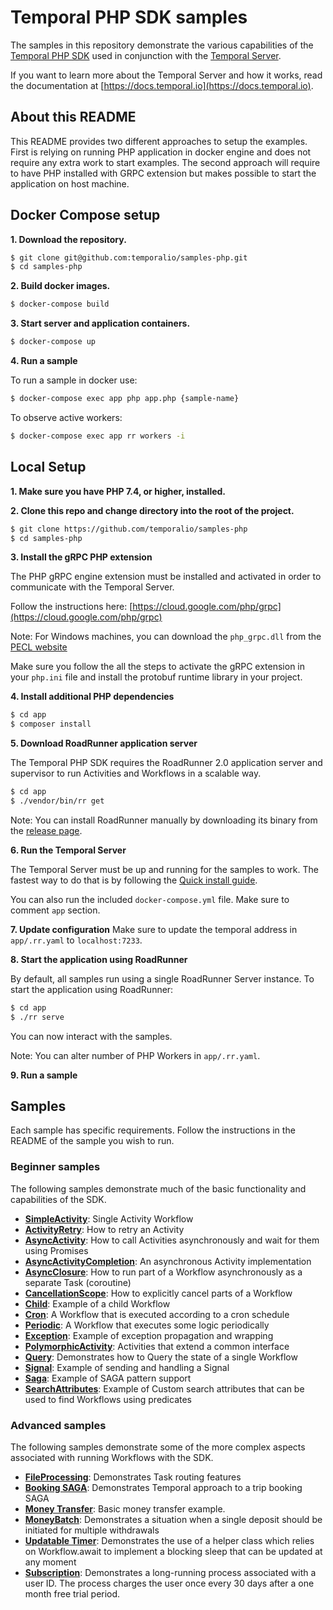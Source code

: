 # Temporal PHP SDK samples

The samples in this repository demonstrate the various capabilities of the [Temporal PHP SDK](https://github.com/temporalio/sdk-php) used in conjunction with the [Temporal Server](https://github.com/temporalio/temporal).

If you want to learn more about the Temporal Server and how it works, read the documentation at [https://docs.temporal.io](https://docs.temporal.io).

## About this README
This README provides two different approaches to setup the examples. First is relying on running PHP application in docker engine and 
does not require any extra work to start examples. The second approach will require to have PHP installed with GRPC extension but makes possible
to start the application on host machine.

## Docker Compose setup
**1. Download the repository.**
```bash
$ git clone git@github.com:temporalio/samples-php.git
$ cd samples-php
```

**2. Build docker images.**
```bash
$ docker-compose build 
```

**3. Start server and application containers.**
```bash
$ docker-compose up
```

**4. Run a sample**

To run a sample in docker use:

```bash
$ docker-compose exec app php app.php {sample-name}
```

To observe active workers:

```bash
$ docker-compose exec app rr workers -i
```

## Local Setup
**1. Make sure you have PHP 7.4, or higher, installed.**

**2. Clone this repo and change directory into the root of the project.**

```bash
$ git clone https://github.com/temporalio/samples-php
$ cd samples-php
```

**3. Install the gRPC PHP extension**

The PHP gRPC engine extension must be installed and activated in order to communicate with the Temporal Server.

Follow the instructions here: [https://cloud.google.com/php/grpc](https://cloud.google.com/php/grpc)

Note: For Windows machines, you can download the `php_grpc.dll` from the [PECL website](https://pecl.php.net/package/gRPC)

Make sure you follow the all the steps to activate the gRPC extension in your  `php.ini` file and install the protobuf runtime library in your project.

**4. Install additional PHP dependencies**

```bash
$ cd app
$ composer install
```

**5. Download RoadRunner application server**

The Temporal PHP SDK requires the RoadRunner 2.0 application server and supervisor to run Activities and Workflows in a scalable way.

```bash
$ cd app
$ ./vendor/bin/rr get
```

Note: You can install RoadRunner manually by downloading its binary from the [release page](https://github.com/spiral/roadrunner/releases/tag/v1.9.2).

**6. Run the Temporal Server**

The Temporal Server must be up and running for the samples to work.
The fastest way to do that is by following the [Quick install guide](https://docs.temporal.io/docs/server-quick-install).

You can also run the included `docker-compose.yml` file. Make sure to comment `app` section.

**7. Update configuration**
Make sure to update the temporal address in `app/.rr.yaml` to `localhost:7233`.  

**8. Start the application using RoadRunner**

By default, all samples run using a single RoadRunner Server instance.
To start the application using RoadRunner:

```bash
$ cd app
$ ./rr serve
```

You can now interact with the samples.

Note: You can alter number of PHP Workers in `app/.rr.yaml`.

**9. Run a sample**

## Samples

Each sample has specific requirements.
Follow the instructions in the README of the sample you wish to run.

### Beginner samples

The following samples demonstrate much of the basic functionality and capabilities of the SDK.

* **[SimpleActivity](https://github.com/temporalio/samples-php/tree/master/app/src/SimpleActivity)**: Single Activity Workflow
* **[ActivityRetry](https://github.com/temporalio/samples-php/blob/master/app/src/ActivityRetry)**: How to retry an Activity
* **[AsyncActivity](https://github.com/temporalio/samples-php/blob/master/app/src/AsyncActivity)**: How to call Activities asynchronously and wait for them using Promises
* **[AsyncActivityCompletion](https://github.com/temporalio/samples-php/tree/master/app/src/AsyncActivityCompletion)**: An asynchronous Activity implementation
* **[AsyncClosure](https://github.com/temporalio/samples-php/blob/master/app/src/AsyncClosure)**: How to run part of a Workflow asynchronously as a separate Task (coroutine)
* **[CancellationScope](https://github.com/temporalio/samples-php/blob/master/app/src/CancellationScope)**: How to explicitly cancel parts of a Workflow
* **[Child](https://github.com/temporalio/samples-php/blob/master/app/src/Child)**: Example of a child Workflow
* **[Cron](https://github.com/temporalio/samples-php/blob/master/app/src/Cron)**: A Workflow that is executed according to a cron schedule
* **[Periodic](https://github.com/temporalio/samples-php/tree/master/app/src/Periodic)**: A Workflow that executes some logic periodically
* **[Exception](https://github.com/temporalio/samples-php/tree/master/app/src/Exception)**: Example of exception propagation and wrapping
* **[PolymorphicActivity](https://github.com/temporalio/samples-php/tree/master/app/src/PolymorphicActivity)**: Activities that extend a common interface
* **[Query](https://github.com/temporalio/samples-php/tree/master/app/src/Query)**: Demonstrates how to Query the state of a single Workflow
* **[Signal](https://github.com/temporalio/samples-php/tree/master/app/src/Signal)**: Example of sending and handling a Signal
* **[Saga](https://github.com/temporalio/samples-php/tree/master/app/src/Saga)**: Example of SAGA pattern support
* **[SearchAttributes](https://github.com/temporalio/samples-php/tree/master/app/src/SearchAttributes)**: Example of Custom search attributes that can be used to find Workflows using predicates

### Advanced samples

The following samples demonstrate some of the more complex aspects associated with running Workflows with the SDK.

- **[FileProcessing](https://github.com/temporalio/samples-php/tree/master/app/src/FileProcessing)**: Demonstrates Task routing features
- **[Booking SAGA](https://github.com/temporalio/samples-php/tree/master/app/src/BookingSaga)**: Demonstrates Temporal approach to a trip booking SAGA
- **[Money Transfer](https://github.com/temporalio/samples-php/tree/master/app/src/MoneyTransfer)**: Basic money transfer example.
- **[MoneyBatch](https://github.com/temporalio/samples-php/tree/master/app/src/MoneyBatch)**: Demonstrates a situation when a single deposit should be initiated for multiple withdrawals
- **[Updatable Timer](https://github.com/temporalio/samples-php/tree/master/app/src/UpdatableTimer)**: Demonstrates the use of a helper class which relies on Workflow.await to implement a blocking sleep that can be updated at any moment
- **[Subscription](https://github.com/temporalio/samples-php/tree/master/app/src/Subscription)**: Demonstrates a long-running process associated with a user ID.
The process charges the user once every 30 days after a one month free trial period.
